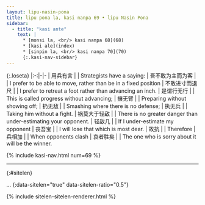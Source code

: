 ```yaml
---
layout: lipu-nasin-pona
title: lipu pona la, kasi nanpa 69 • lipu Nasin Pona
sidebar:
  - title: "kasi ante"
    text: |
      * [monsi la, <br/> kasi nanpa 68](68)
      * [kasi ale](index)
      * [sinpin la, <br/> kasi nanpa 70](70)
      {:.kasi-nav-sidebar}
---
```


{:.loseta}
|:-:|-|-
| 用兵有言             |  | Strategists have a saying:
| 吾<wbr/>不敢为主<wbr/>而为客 |  | I prefer to be able to move, rather than be in a fixed position
| 不敢进寸<wbr/>而退尺 |  | I prefer to retreat a foot rather than advancing an inch.
| 是谓<wbr/>行无行     |  | This is called progress without advancing;
| 攘无臂               |  | Preparing without showing off;
| 扔无敌               |  | Smashing where there is no defense;
| 执无兵               |  | Taking him without a fight.
| 祸莫大<wbr/>于轻敌   |  | There is no greater danger than under-estimating your opponent.
| 轻敌几               |  | If I under-estimate my opponent
| 丧吾宝               |  | I will lose that which is most dear.
| 故抗                 |  | Therefore
| 兵相加               |  | When opponents clash
| 哀者胜矣             |  | The one who is sorry about it will be the winner.

{% include kasi-nav.html num=69 %}

-------
{:#sitelen}

...
{:data-sitelen="true" data-sitelen-ratio="0.5"}

{% include sitelen-sitelen-renderer.html %}
